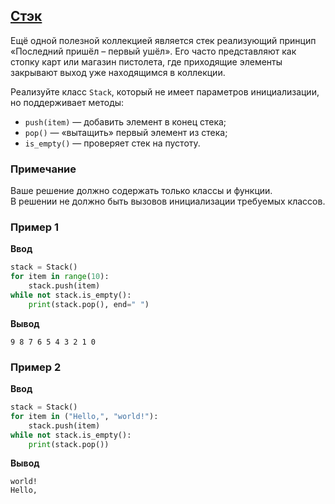 ## [Стэк](../../../solutions/5.1/51_j.py)

Ещё одной полезной коллекцией является стек реализующий принцип «Последний пришёл – первый ушёл». Его часто представляют как стопку карт или магазин пистолета, где приходящие элементы закрывают выход уже находящимся в коллекции.

Реализуйте класс `Stack`, который не имеет параметров инициализации, но поддерживает методы:

- `push(item)` — добавить элемент в конец стека;
- `pop()` — «вытащить» первый элемент из стека;
- `is_empty()` — проверяет стек на пустоту.

### Примечание

Ваше решение должно содержать только классы и функции.\
В решении не должно быть вызовов инициализации требуемых классов.

### Пример 1

__Ввод__
```python
stack = Stack()
for item in range(10):
    stack.push(item)
while not stack.is_empty():
    print(stack.pop(), end=" ")
```

__Вывод__
```plaintext
9 8 7 6 5 4 3 2 1 0 
```

### Пример 2

__Ввод__
```python
stack = Stack()
for item in ("Hello,", "world!"):
    stack.push(item)
while not stack.is_empty():
    print(stack.pop())
```

__Вывод__
```plaintext
world!
Hello,
```